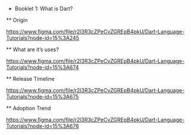 * Booklet 1: What is Dart?


** Origin

https://www.figma.com/file/r2l3R3cZPeCvZGREpB4pkU/Dart-Language-Tutorials?node-id=15%3A245

** What are it’s uses?

https://www.figma.com/file/r2l3R3cZPeCvZGREpB4pkU/Dart-Language-Tutorials?node-id=15%3A674

** Release Timeline

https://www.figma.com/file/r2l3R3cZPeCvZGREpB4pkU/Dart-Language-Tutorials?node-id=15%3A675

** Adoption Trend

https://www.figma.com/file/r2l3R3cZPeCvZGREpB4pkU/Dart-Language-Tutorials?node-id=15%3A676
